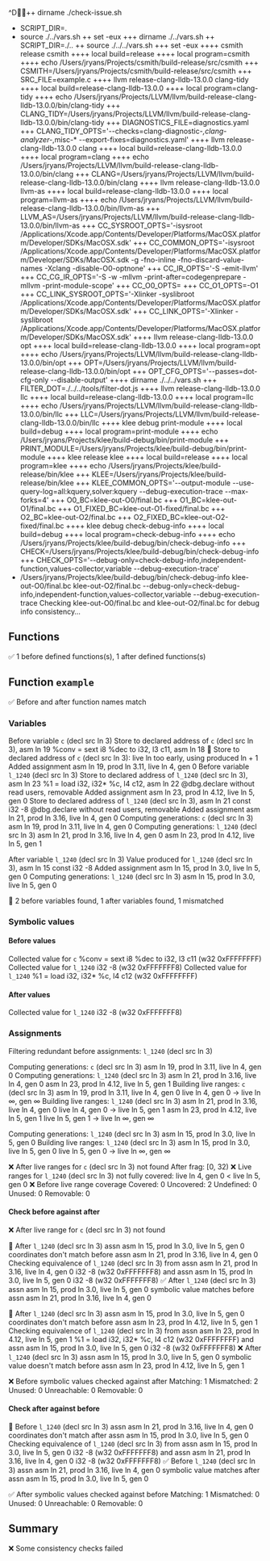 ^D++ dirname ./check-issue.sh
+ SCRIPT_DIR=.
+ source ./../vars.sh
++ set -eux
+++ dirname ./../vars.sh
++ SCRIPT_DIR=./..
++ source ./../../vars.sh
+++ set -eux
++++ csmith release csmith
++++ local build=release
++++ local program=csmith
++++ echo /Users/jryans/Projects/csmith/build-release/src/csmith
+++ CSMITH=/Users/jryans/Projects/csmith/build-release/src/csmith
+++ SRC_FILE=example.c
++++ llvm release-clang-lldb-13.0.0 clang-tidy
++++ local build=release-clang-lldb-13.0.0
++++ local program=clang-tidy
++++ echo /Users/jryans/Projects/LLVM/llvm/build-release-clang-lldb-13.0.0/bin/clang-tidy
+++ CLANG_TIDY=/Users/jryans/Projects/LLVM/llvm/build-release-clang-lldb-13.0.0/bin/clang-tidy
+++ DIAGNOSTICS_FILE=diagnostics.yaml
+++ CLANG_TIDY_OPTS='--checks=clang-diagnostic-*,clang-analyzer-*,misc-* --export-fixes=diagnostics.yaml'
++++ llvm release-clang-lldb-13.0.0 clang
++++ local build=release-clang-lldb-13.0.0
++++ local program=clang
++++ echo /Users/jryans/Projects/LLVM/llvm/build-release-clang-lldb-13.0.0/bin/clang
+++ CLANG=/Users/jryans/Projects/LLVM/llvm/build-release-clang-lldb-13.0.0/bin/clang
++++ llvm release-clang-lldb-13.0.0 llvm-as
++++ local build=release-clang-lldb-13.0.0
++++ local program=llvm-as
++++ echo /Users/jryans/Projects/LLVM/llvm/build-release-clang-lldb-13.0.0/bin/llvm-as
+++ LLVM_AS=/Users/jryans/Projects/LLVM/llvm/build-release-clang-lldb-13.0.0/bin/llvm-as
+++ CC_SYSROOT_OPTS='-isysroot /Applications/Xcode.app/Contents/Developer/Platforms/MacOSX.platform/Developer/SDKs/MacOSX.sdk'
+++ CC_COMMON_OPTS='-isysroot /Applications/Xcode.app/Contents/Developer/Platforms/MacOSX.platform/Developer/SDKs/MacOSX.sdk -g -fno-inline -fno-discard-value-names -Xclang -disable-O0-optnone'
+++ CC_IR_OPTS='-S -emit-llvm'
+++ CC_CG_IR_OPTS='-S -w -mllvm -print-after=codegenprepare -mllvm -print-module-scope'
+++ CC_O0_OPTS=
+++ CC_O1_OPTS=-O1
+++ CC_LINK_SYSROOT_OPTS='-Xlinker -syslibroot /Applications/Xcode.app/Contents/Developer/Platforms/MacOSX.platform/Developer/SDKs/MacOSX.sdk'
+++ CC_LINK_OPTS='-Xlinker -syslibroot /Applications/Xcode.app/Contents/Developer/Platforms/MacOSX.platform/Developer/SDKs/MacOSX.sdk'
++++ llvm release-clang-lldb-13.0.0 opt
++++ local build=release-clang-lldb-13.0.0
++++ local program=opt
++++ echo /Users/jryans/Projects/LLVM/llvm/build-release-clang-lldb-13.0.0/bin/opt
+++ OPT=/Users/jryans/Projects/LLVM/llvm/build-release-clang-lldb-13.0.0/bin/opt
+++ OPT_CFG_OPTS='--passes=dot-cfg-only --disable-output'
++++ dirname ./../../vars.sh
+++ FILTER_DOT=./../../tools/filter-dot.js
++++ llvm release-clang-lldb-13.0.0 llc
++++ local build=release-clang-lldb-13.0.0
++++ local program=llc
++++ echo /Users/jryans/Projects/LLVM/llvm/build-release-clang-lldb-13.0.0/bin/llc
+++ LLC=/Users/jryans/Projects/LLVM/llvm/build-release-clang-lldb-13.0.0/bin/llc
++++ klee debug print-module
++++ local build=debug
++++ local program=print-module
++++ echo /Users/jryans/Projects/klee/build-debug/bin/print-module
+++ PRINT_MODULE=/Users/jryans/Projects/klee/build-debug/bin/print-module
++++ klee release klee
++++ local build=release
++++ local program=klee
++++ echo /Users/jryans/Projects/klee/build-release/bin/klee
+++ KLEE=/Users/jryans/Projects/klee/build-release/bin/klee
+++ KLEE_COMMON_OPTS='--output-module --use-query-log=all:kquery,solver:kquery --debug-execution-trace --max-forks=4'
+++ O0_BC=klee-out-O0/final.bc
+++ O1_BC=klee-out-O1/final.bc
+++ O1_FIXED_BC=klee-out-O1-fixed/final.bc
+++ O2_BC=klee-out-O2/final.bc
+++ O2_FIXED_BC=klee-out-O2-fixed/final.bc
++++ klee debug check-debug-info
++++ local build=debug
++++ local program=check-debug-info
++++ echo /Users/jryans/Projects/klee/build-debug/bin/check-debug-info
+++ CHECK=/Users/jryans/Projects/klee/build-debug/bin/check-debug-info
+++ CHECK_OPTS='--debug-only=check-debug-info,independent-function,values-collector,variable --debug-execution-trace'
+ /Users/jryans/Projects/klee/build-debug/bin/check-debug-info klee-out-O0/final.bc klee-out-O2/final.bc --debug-only=check-debug-info,independent-function,values-collector,variable --debug-execution-trace
Checking klee-out-O0/final.bc and klee-out-O2/final.bc for debug info consistency…

## Functions

✅ 1 before defined functions(s), 1 after defined functions(s)

## Function `example`

✅ Before and after function names match

### Variables

Before variable `c` (decl src ln 3)
Store to declared address of `c` (decl src ln 3), asm ln 19
  %conv = sext i8 %dec to i32, l3 c11, asm ln 18
🔔 Store to declared address of `c` (decl src ln 3): live ln too early, using produced ln + 1
  Added assignment asm ln 19, prod ln 3.11, live ln 4, gen 0
Before variable `l_1240` (decl src ln 3)
Store to declared address of `l_1240` (decl src ln 3), asm ln 23
  %1 = load i32, i32* %c, l4 c12, asm ln 22
  @dbg.declare without read users, removable
  Added assignment asm ln 23, prod ln 4.12, live ln 5, gen 0
Store to declared address of `l_1240` (decl src ln 3), asm ln 21
  const i32 -8
  @dbg.declare without read users, removable
  Added assignment asm ln 21, prod ln 3.16, live ln 4, gen 0
Computing generations: `c` (decl src ln 3)
  asm ln 19, prod ln 3.11, live ln 4, gen 0
Computing generations: `l_1240` (decl src ln 3)
  asm ln 21, prod ln 3.16, live ln 4, gen 0
  asm ln 23, prod ln 4.12, live ln 5, gen 1

After variable `l_1240` (decl src ln 3)
Value produced for `l_1240` (decl src ln 3), asm ln 15
  const i32 -8
  Added assignment asm ln 15, prod ln 3.0, live ln 5, gen 0
Computing generations: `l_1240` (decl src ln 3)
  asm ln 15, prod ln 3.0, live ln 5, gen 0

🔔 2 before variables found, 1 after variables found, 1 mismatched

### Symbolic values

#### Before values

Collected value for `c`
  %conv = sext i8 %dec to i32, l3 c11
  (w32 0xFFFFFFFF)
Collected value for `l_1240`
  i32 -8
  (w32 0xFFFFFFF8)
Collected value for `l_1240`
  %1 = load i32, i32* %c, l4 c12
  (w32 0xFFFFFFFF)

#### After values

Collected value for `l_1240`
  i32 -8
  (w32 0xFFFFFFF8)

### Assignments

Filtering redundant before assignments: `l_1240` (decl src ln 3)

Computing generations: `c` (decl src ln 3)
  asm ln 19, prod ln 3.11, live ln 4, gen 0
Computing generations: `l_1240` (decl src ln 3)
  asm ln 21, prod ln 3.16, live ln 4, gen 0
  asm ln 23, prod ln 4.12, live ln 5, gen 1
Building live ranges: `c` (decl src ln 3)
  asm ln 19, prod ln 3.11, live ln 4, gen 0
    live ln 4, gen 0 →
    live ln ∞, gen ∞
Building live ranges: `l_1240` (decl src ln 3)
  asm ln 21, prod ln 3.16, live ln 4, gen 0
    live ln 4, gen 0 →
    live ln 5, gen 1
  asm ln 23, prod ln 4.12, live ln 5, gen 1
    live ln 5, gen 1 →
    live ln ∞, gen ∞

Computing generations: `l_1240` (decl src ln 3)
  asm ln 15, prod ln 3.0, live ln 5, gen 0
Building live ranges: `l_1240` (decl src ln 3)
  asm ln 15, prod ln 3.0, live ln 5, gen 0
    live ln 5, gen 0 →
    live ln ∞, gen ∞

❌ After live ranges for `c` (decl src ln 3) not found
After frag: [0, 32)
❌ Live ranges for `l_1240` (decl src ln 3) not fully covered: live ln 4, gen 0 < live ln 5, gen 0
❌ Before live range coverage
  Covered:   0
  Uncovered: 2
  Undefined: 0
  Unused:    0
  Removable: 0

#### Check before against after

❌ After live range for `c` (decl src ln 3) not found

🔔 After `l_1240` (decl src ln 3) assn asm ln 15, prod ln 3.0, live ln 5, gen 0 coordinates don't match before assn asm ln 21, prod ln 3.16, live ln 4, gen 0
Checking equivalence of `l_1240` (decl src ln 3) from
  assn asm ln 21, prod ln 3.16, live ln 4, gen 0
  i32 -8
  (w32 0xFFFFFFF8)
and
  assn asm ln 15, prod ln 3.0, live ln 5, gen 0
  i32 -8
  (w32 0xFFFFFFF8)
✅ After `l_1240` (decl src ln 3) assn asm ln 15, prod ln 3.0, live ln 5, gen 0 symbolic value matches before assn asm ln 21, prod ln 3.16, live ln 4, gen 0

🔔 After `l_1240` (decl src ln 3) assn asm ln 15, prod ln 3.0, live ln 5, gen 0 coordinates don't match before assn asm ln 23, prod ln 4.12, live ln 5, gen 1
Checking equivalence of `l_1240` (decl src ln 3) from
  assn asm ln 23, prod ln 4.12, live ln 5, gen 1
  %1 = load i32, i32* %c, l4 c12
  (w32 0xFFFFFFFF)
and
  assn asm ln 15, prod ln 3.0, live ln 5, gen 0
  i32 -8
  (w32 0xFFFFFFF8)
❌ After `l_1240` (decl src ln 3) assn asm ln 15, prod ln 3.0, live ln 5, gen 0 symbolic value doesn't match before assn asm ln 23, prod ln 4.12, live ln 5, gen 1

❌ Before symbolic values checked against after
  Matching:    1
  Mismatched:  2
  Unused:      0
  Unreachable: 0
  Removable:   0

#### Check after against before

🔔 Before `l_1240` (decl src ln 3) assn asm ln 21, prod ln 3.16, live ln 4, gen 0 coordinates don't match after assn asm ln 15, prod ln 3.0, live ln 5, gen 0
Checking equivalence of `l_1240` (decl src ln 3) from
  assn asm ln 15, prod ln 3.0, live ln 5, gen 0
  i32 -8
  (w32 0xFFFFFFF8)
and
  assn asm ln 21, prod ln 3.16, live ln 4, gen 0
  i32 -8
  (w32 0xFFFFFFF8)
✅ Before `l_1240` (decl src ln 3) assn asm ln 21, prod ln 3.16, live ln 4, gen 0 symbolic value matches after assn asm ln 15, prod ln 3.0, live ln 5, gen 0

✅ After symbolic values checked against before
  Matching:    1
  Mismatched:  0
  Unused:      0
  Unreachable: 0
  Removable:   0

## Summary

❌ Some consistency checks failed
